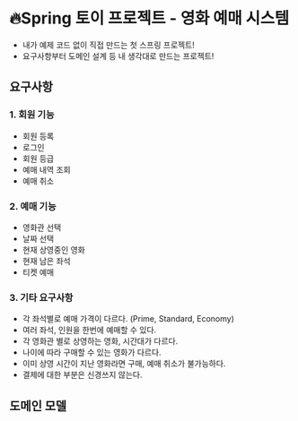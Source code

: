 # 🔥Spring 토이 프로젝트 - 영화 예매 시스템

- 내가 예제 코드 없이 직접 만드는 첫 스프링 프로젝트!
- 요구사항부터 도메인 설계 등 내 생각대로 만드는 프로젝트!

## 요구사항

### 1. 회원 기능
- 회원 등록
- 로그인
- 회원 등급
- 예매 내역 조회
- 예매 취소
### 2. 예매 기능
- 영화관 선택
- 날짜 선택
- 현재 상영중인 영화
- 현재 남은 좌석
- 티켓 예매
### 3. 기타 요구사항
- 각 좌석별로 예매 가격이 다르다. (Prime, Standard, Economy)
- 여러 좌석, 인원을 한번에 예매할 수 있다.
- 각 영화관 별로 상영하는 영화, 시간대가 다르다.
- 나이에 따라 구매할 수 있는 영화가 다르다.
- 이미 상영 시간이 지난 영화라면 구매, 예매 취소가 불가능하다.
- 결제에 대한 부분은 신경쓰지 않는다.

## 도메인 모델
